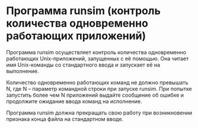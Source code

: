 # Программа runsim (контроль количества одновременно работающих приложений)
Программа runsim осуществляет контроль количества одновременно работающих Unix-приложений, запущенных с её помощью. Она читает имя Unix-команды со стандартного ввода и запускает её на выполнение.

Количество одновременно работающих  команд не должно превышать N, где N –  параметр командной строки при запуске runsim. При попытке запустить более чем N приложений выдайте сообщение об ошибке и продолжите ожидание ввода команд на исполнение.

Программа runsim должна прекращать свою работу при возникновении признака конца файла на стандартном вводе.
